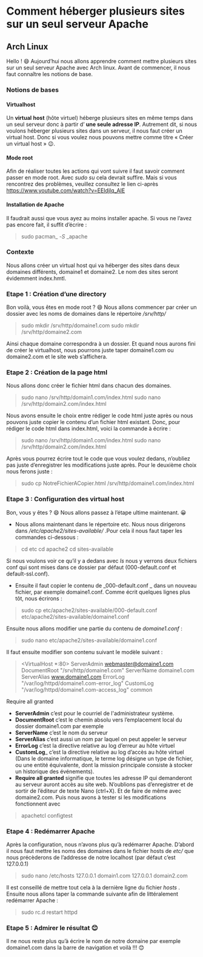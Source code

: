 # Comment héberger plusieurs sites sur un seul serveur Apache
## Arch Linux
Hello ! 😄 Aujourd’hui nous allons apprendre comment mettre plusieurs sites sur un seul serveur
Apache avec Arch linux. Avant de commencer, il nous faut connaître les notions de base.

### Notions de bases
#### Virtualhost
Un __virtual__  __host__ (hôte virtuel) héberge plusieurs sites en même temps dans un seul serveur donc à partir d’ __une seule adresse IP__.  Autrement dit, si nous voulons héberger plusieurs sites dans un serveur, il nous faut créer un virtual host. Donc si vous voulez nous pouvons mettre comme titre « Créer un virtual host » 😉.
#### Mode root
Afin de réaliser toutes les actions qui vont suivre il faut savoir comment passer en mode root.
Avec _sudo_ _su_ cela devrait suffire. Mais si vous rencontrez des problèmes, veuillez consultez le lien ci-après https://www.youtube.com/watch?v=EEIdjlq_AIE 

#### Installation de Apache
Il faudrait aussi que vous ayez au moins installer apache.  Si vous ne l’avez pas encore fait, il suffit d’écrire :
> sudo pacman_ -_S_ _apache

### Contexte 
 Nous allons créer un virtual host qui va héberger des sites dans deux domaines différents, domaine1 et domaine2. Le nom des sites seront évidemment index.hmtl.

### Etape 1 : Création d’une directory
Bon voilà, vous êtes en mode root ? 😄 Nous allons commencer par créer un dossier avec les noms de domaines dans le répertoire _/srv/http/_
> sudo mkdir /srv/http/domaine1.com
sudo mkdir /srv/http/domaine2.com

Ainsi chaque domaine correspondra à un dossier. Et quand nous aurons fini de créer le virtualhost, nous pourrons juste taper domaine1.com ou domaine2.com et le site web s’affichera.

### Etape 2 : Création de la page html
Nous allons donc créer le fichier html dans chacun des domaines.
> sudo nano /srv/http/domain1.com/index.html
sudo nano /srv/http/domain2.com/index.html

Nous avons ensuite le choix entre rédiger le code html juste après ou nous pouvons juste copier le contenu d’un fichier html existant.
Donc, pour rédiger le code html dans index.html, voici la commande à écrire :
>  sudo nano /srv/http/domain1.com/index.html
 sudo nano /srv/http/domain2.com/index.html

Après vous pourrez écrire tout le code que vous voulez dedans, n’oubliez pas juste d’enregistrer les modifications juste après. 
Pour le deuxième choix nous ferons juste :
> sudo cp NotreFichierACopier.html /srv/http/domaine1.com/index.html

### Etape 3 : Configuration des virtual host
Bon, vous y êtes ? 😄 Nous allons passez à l’étape ultime maintenant. 😀
- Nous allons maintenant dans le répertoire etc. Nous nous dirigerons dans _/etc/apache2/sites-available/_ .Pour cela il nous faut taper les commandes ci-dessous :
> cd etc
cd apache2
cd sites-available

Si nous voulons voir ce qu’il y a dedans avec _ls_ nous y verrons deux fichiers conf qui sont mises dans ce dossier par défaut (000-default.conf et default-ssl.conf).
- Ensuite il faut copier le contenu de _000-default.conf _ dans un nouveau fichier, par exemple domaine1.conf. Comme écrit quelques lignes plus tôt, nous écrirons :
> sudo cp etc/apache2/sites-available/000-default.conf  etc/apache2/sites-available/domaine1.conf

Ensuite nous allons modifier une partie du contenu de _domaine1.conf_ :
> sudo nano etc/apache2/sites-available/domaine1.conf

Il faut ensuite modifier son contenu suivant le modèle suivant :
> <VirtualHost *:80>
 ServerAdmin webmaster@domaine1.com
DocumentRoot "/srv/http/domaine1.com" 
ServerName domaine1.com
 ServerAlias www.domaine1.com
 	ErrorLog "/var/log/httpd/domaine1.com-error_log" 
CustomLog "/var/log/httpd/domaine1.com-access_log" common 
</VirtualHost> 
<Directory "/home/user/http/domaine1.dom">
        Require all granted
 </Directory>

- __ServerAdmin__ c’est pour le courriel de l'administrateur système.
- __DocumentRoot__ c’est le chemin absolu vers l’emplacement local du dossier domaine1.com par exemple
- __ServerName__ c’est le nom du serveur
- __ServerAlias__ c’est aussi un nom par laquel on peut appeler le serveur
- __ErrorLog__ c’est la directive relative au log d’erreur au hôte virtuel
- __CustomLog___  c’est la directive relative au log d’accès au hôte virtuel (Dans le domaine informatique, le terme log désigne un type de fichier, ou une entité équivalente, dont la mission principale consiste à stocker un historique des événements).
- __Require all granted__ signifie que toutes les adresse IP qui demanderont au serveur auront accès au site web. 
N’oublions pas d’enregistrer et de sortir de l’éditeur de texte Nano (ctrl+X). Et de faire de même avec domaine2.com.
Puis nous avons à tester si les modifications fonctionnent avec 
> apachetcl configtest

###  Etape 4 : Redémarrer Apache
Après la configuration, nous n’avons plus qu’à redémarrer Apache.
D’abord il nous faut mettre les noms des domaines dans le fichier hosts de _etc/_ que nous précèderons de l’addresse de notre localhost (par défaut c’est 127.0.0.1)
> sudo nano /etc/hosts
127.0.0.1 domain1.com 127.0.0.1 domain2.com

Il est conseillé de mettre tout cela à la dernière ligne du fichier _hosts_ .
Ensuite nous allons taper la commande suivante afin de littéralement redémarrer Apache :
> sudo rc.d restart httpd

### Etape 5 : Admirer le résultat 😊
Il ne nous reste plus qu’à écrire le nom de notre domaine par exemple domaine1.com dans la barre de navigation et voilà !!! 😊
